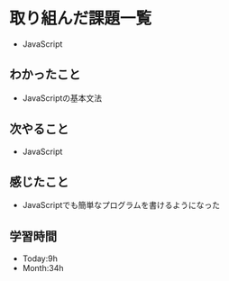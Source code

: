 # 取り組んだ課題一覧
- JavaScript
## わかったこと
- JavaScriptの基本文法
## 次やること
- JavaScript
## 感じたこと
- JavaScriptでも簡単なプログラムを書けるようになった
## 学習時間
- Today:9h
- Month:34h
